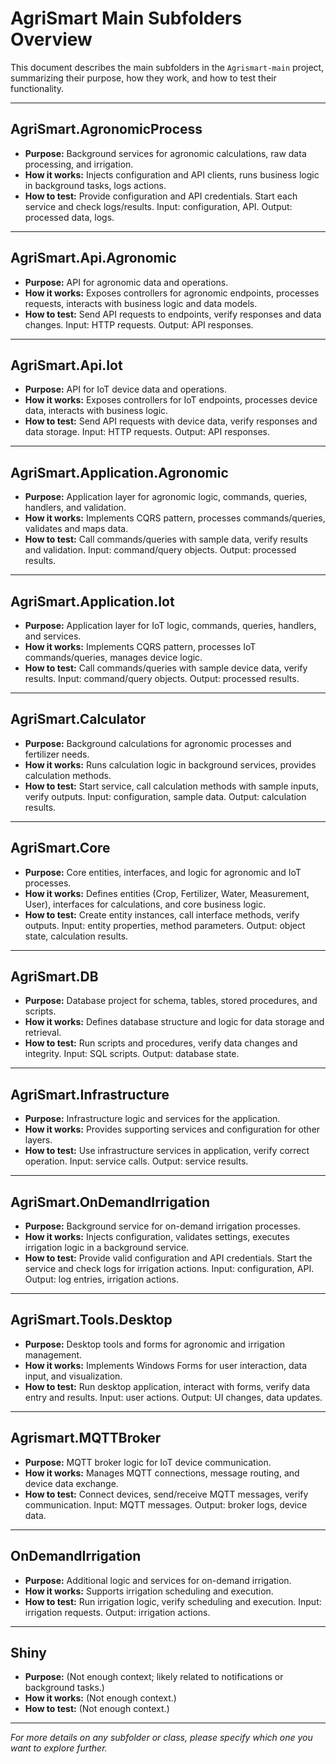 # AgriSmart Main Subfolders Overview

This document describes the main subfolders in the `Agrismart-main` project, summarizing their purpose, how they work, and how to test their functionality.

---

## AgriSmart.AgronomicProcess
- **Purpose:** Background services for agronomic calculations, raw data processing, and irrigation.
- **How it works:** Injects configuration and API clients, runs business logic in background tasks, logs actions.
- **How to test:** Provide configuration and API credentials. Start each service and check logs/results. Input: configuration, API. Output: processed data, logs.

---

## AgriSmart.Api.Agronomic
- **Purpose:** API for agronomic data and operations.
- **How it works:** Exposes controllers for agronomic endpoints, processes requests, interacts with business logic and data models.
- **How to test:** Send API requests to endpoints, verify responses and data changes. Input: HTTP requests. Output: API responses.

---

## AgriSmart.Api.Iot
- **Purpose:** API for IoT device data and operations.
- **How it works:** Exposes controllers for IoT endpoints, processes device data, interacts with business logic.
- **How to test:** Send API requests with device data, verify responses and data storage. Input: HTTP requests. Output: API responses.

---

## AgriSmart.Application.Agronomic
- **Purpose:** Application layer for agronomic logic, commands, queries, handlers, and validation.
- **How it works:** Implements CQRS pattern, processes commands/queries, validates and maps data.
- **How to test:** Call commands/queries with sample data, verify results and validation. Input: command/query objects. Output: processed results.

---

## AgriSmart.Application.Iot
- **Purpose:** Application layer for IoT logic, commands, queries, handlers, and services.
- **How it works:** Implements CQRS pattern, processes IoT commands/queries, manages device logic.
- **How to test:** Call commands/queries with sample device data, verify results. Input: command/query objects. Output: processed results.

---

## AgriSmart.Calculator
- **Purpose:** Background calculations for agronomic processes and fertilizer needs.
- **How it works:** Runs calculation logic in background services, provides calculation methods.
- **How to test:** Start service, call calculation methods with sample inputs, verify outputs. Input: configuration, sample data. Output: calculation results.

---

## AgriSmart.Core
- **Purpose:** Core entities, interfaces, and logic for agronomic and IoT processes.
- **How it works:** Defines entities (Crop, Fertilizer, Water, Measurement, User), interfaces for calculations, and core business logic.
- **How to test:** Create entity instances, call interface methods, verify outputs. Input: entity properties, method parameters. Output: object state, calculation results.

---

## AgriSmart.DB
- **Purpose:** Database project for schema, tables, stored procedures, and scripts.
- **How it works:** Defines database structure and logic for data storage and retrieval.
- **How to test:** Run scripts and procedures, verify data changes and integrity. Input: SQL scripts. Output: database state.

---

## AgriSmart.Infrastructure
- **Purpose:** Infrastructure logic and services for the application.
- **How it works:** Provides supporting services and configuration for other layers.
- **How to test:** Use infrastructure services in application, verify correct operation. Input: service calls. Output: service results.

---

## AgriSmart.OnDemandIrrigation
- **Purpose:** Background service for on-demand irrigation processes.
- **How it works:** Injects configuration, validates settings, executes irrigation logic in a background service.
- **How to test:** Provide valid configuration and API credentials. Start the service and check logs for irrigation actions. Input: configuration, API. Output: log entries, irrigation actions.

---

## AgriSmart.Tools.Desktop
- **Purpose:** Desktop tools and forms for agronomic and irrigation management.
- **How it works:** Implements Windows Forms for user interaction, data input, and visualization.
- **How to test:** Run desktop application, interact with forms, verify data entry and results. Input: user actions. Output: UI changes, data updates.

---

## Agrismart.MQTTBroker
- **Purpose:** MQTT broker logic for IoT device communication.
- **How it works:** Manages MQTT connections, message routing, and device data exchange.
- **How to test:** Connect devices, send/receive MQTT messages, verify communication. Input: MQTT messages. Output: broker logs, device data.

---

## OnDemandIrrigation
- **Purpose:** Additional logic and services for on-demand irrigation.
- **How it works:** Supports irrigation scheduling and execution.
- **How to test:** Run irrigation logic, verify scheduling and execution. Input: irrigation requests. Output: irrigation actions.

---

## Shiny
- **Purpose:** (Not enough context; likely related to notifications or background tasks.)
- **How it works:** (Not enough context.)
- **How to test:** (Not enough context.)

---

*For more details on any subfolder or class, please specify which one you want to explore further.*
